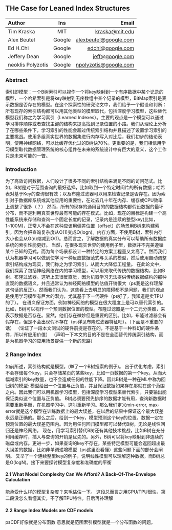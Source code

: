 ## THe Case for Leaned Index Structures
|Author|Ins|Email|
|:------------- |:---------------:| -------------:|
| Tim Kraska| MIT| kraska@mit.edu|
| Alex Beutel| Google| alexbeutel@google.com|
| Ed H.Chi| Google| edchi@google.com|
| Jeffery Dean| Google | jeff@google.com|
| neoklis Polyzotis | Google| npolyzotis@google.com|


### Abstract

索引即模型：一个B树索引可以视作一个将key映射到一个有序数据中某个记录的模型，一个哈希索引是将key映射到无序数组中某个记录的模型，BitMap索引是表示数据是否存在的模型。在这个探索性的研究论文中，我们给予一个假设和判断：所有现存的索引结构都可以用其他类型的模型取代，包括深度学习模型，这些替代模型我们称之为学习索引（Learned Indexes）。主要的观点是一个模型可以通过学习排序顺序或者查找主键的结构来提高找到记录位置的小路。我们从理论上分析了在哪些条件下，学习索引的性能会超过传统索引结构并且描述了设置学习索引的主要挑战。使用多组真实世界的数据集进行内存写入对比后，我们初步的结论表明，使用神经网络，可以比缓存优化过的B树快70%。更重要的是，我们相信用学习模型取代数据管理系统的核心组件在未来的系统设计中有巨大的意义，这个工作只是未来可能的一瞥。

### Introduction

为了高效访问数据，人们设计了很多不同的索引结构来满足不同的访问范式。比如，B树是对于范围查询的最好选择，比如取到一个特定时间片的所有数据；哈希表对基于Key的查询很有效；以及布隆过滤器可以用来检查记录是否存在。因为索引对于数据库系统或其他应用的重要性，在过去几十年在内存、缓存或CPU效率上调整了很多（？）
然而，所有的现存的通用目的的数据结构都假设数据的最坏分布，而不是利用真实世界最有可能的存在模式。比如，现在的目标是构建一个高性能系统来存储和查询一个固定长度的记录，记录内是连续的整型key(比如，1~100M)，正常人不会在这种应该用偏差位置（offset）的场景用B树来构建索引，因为会把查询复杂度从O(1)变成O(logn)。内存方面，不使用B树，索引内存大小也会从O(n)缩减到O(1)。总而言之，了解数据的真实分布可以帮助所有数据库系统的索引性能更好。
当然，在很多现实世界的使用例子里，数据并不完美遵循某个已知的范式，而为每个场景都设计一种特定的方案工程量又太高了。然而我们认为机器学习可以做到使学习一种反应数据范式与关系的模型，然后使用自动调整索引结构成为现实，我们称之为学习索引，从而大大降低工程量。
在此论文中，我们探索了包括神经网络在内的学习模型，可以用来取代传统的数据结构，比如B树、布隆过滤器。这听上去很反直觉，因为机器学习无法提供传统数据结构的那种直观的数据语义，并且通常认为神经网络模型的估值开销很大（ps我是这样理解这句话的反正）。然而我们认为，这些看上去明显的障碍都不是问题，我们的观点是使用学习模型有巨大的潜力，尤其基于下一代硬件（ps好了，我知道是卖TPU的了）。
在语义保证方面，例如神经网络的模型在很大程度上是可以替代索引的。比如，B树可以视作一个预测数据位置的模型。布隆过滤器是一个二元分类器，来表示数据是否存在。显然，他们存在微妙但是重要的区别。比如，布隆过滤器会有假存在，但是不会出现假不存在（ps详见布隆过滤器特征吧）。（下面是不重要的话）
（论证了一段本文测试的硬件前提是存在的，不是基于一种科幻的硬件条件，所以有应用价值）
（声明一下本文的目的不是在全面替代传统索引结构，而是为机器学习的应用场景提供一个新的思路）

### 2 Range Index
如前所述，索引结构就是模型。(举了一个B树搜索的例子)。
出于优化考虑，索引不会存储每个key，只会存储某页的某些key，比如一页数据的第一个key。从而大幅减索引的key数量，也不会造成任何的性能下降。因此B树是一种在ML中称为回归树的模型: 模型给出一个位置与正负值，并且保证数据如果存在那就在这个范围之内。因此我们可以用机器学习模型，包括深度学习模型来替代索引，只要输出能保证类似这个位置与正负值。
B树必须要预先排序的数据才能有用，查询新数据时需要重新平衡，在机器学习中，这叫重新学习。那么我们定义min-error, max-error就是这个模型在训练数据上的最大误差，在以后的结果中保证这个最大误差永远是正确的。那么之后，给到一个key，模型预测这个key的位置，数据一定在预测位置的最大误差范围内。因为用任何回归模型都可以替代B树，无论是线性回归还是神经网络。
现在，用学习索引替代B树还有其他技术挑战，比如B树在充分利用缓存时，插入与查询的开销是优先的。另外，B树可以将key映射到非连续的磁盘或内存。更进一步，如果查询的key不存在，某些特定模型可能会返回超出最大误差的数据，比如非单调递增模型（ps这里没看懂）这些问题下面的部分会阐明。
又举了一个连续整型key的例子，说明线性模型可以理解这种数据，而B树总是O(logN)。接下来要探讨模型复杂度和准确度的平衡

#### 2.1  What Model Complexity Can We Afford? A Back-Of-The-Envelope Calculation

能承受什么样的模型复杂度？来毛估估一下。
这段总而言之用GPU/TPU很快，第二段没怎么看懂其实，不了解TPU特性。日后再补理解

#### 2.2 Range Index Models are CDF models

psCDF好像就是分布函数
意思就是范围索引模型就是一个分布函数的问题。

